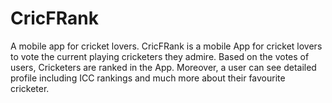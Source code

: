 # CricFRank
A mobile app for cricket lovers.
CricFRank is a mobile App for cricket lovers to vote the current playing cricketers they admire. Based on the votes of users, Cricketers are ranked in the App. Moreover, a user can see detailed profile including ICC rankings and much more about their favourite cricketer.
